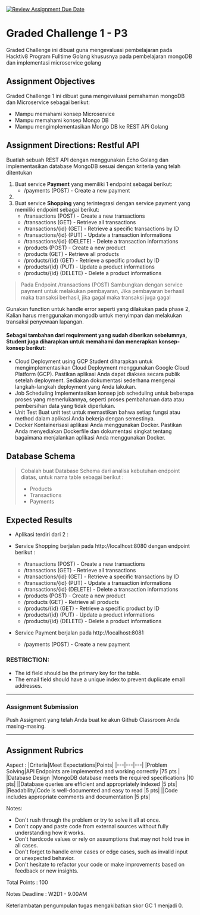 [![Review Assignment Due Date](https://classroom.github.com/assets/deadline-readme-button-24ddc0f5d75046c5622901739e7c5dd533143b0c8e959d652212380cedb1ea36.svg)](https://classroom.github.com/a/GMrD03Jz)
# Graded Challenge 1 - P3

Graded Challenge ini dibuat guna mengevaluasi pembelajaran pada Hacktiv8 Program Fulltime Golang khususnya pada pembelajaran mongoDB dan implementasi microservice golang

## Assignment Objectives
Graded Challenge 1 ini dibuat guna mengevaluasi pemahaman mongoDB dan Microservice sebagai berikut:

- Mampu memahami konsep Microservice
- Mampu memahami konsep Mongo DB
- Mampu mengimplementasikan Mongo DB ke REST APi Golang

## Assignment Directions: Restful API
Buatlah sebuah REST API dengan menggunakan Echo Golang dan implementasikan database MongoDB sesuai dengan kriteria yang telah ditentukan
1. Buat service <strong>Payment</strong> yang memiliki 1 endpoint sebagai berikut:
	- /payments (POST) - Create a new payment
2. 
3. Buat service <strong>Shopping</strong> yang terintegrasi dengan service payment yang memiliki endpoint sebagai berikut:
	- /transactions (POST) - Create a new transactions
	- /transactions (GET) - Retrieve all transactions
	- /transactions/{id} (GET) - Retrieve a specific transactions by ID
	- /transactions/{id} (PUT) - Update a transaction informations
	- /transactions/{id} (DELETE) - Delete a transaction informations
    - /products (POST) - Create a new product
    - /products (GET) - Retrieve all products
    - /products/{id} (GET) - Retrieve a specific product by ID
    - /products/{id} (PUT) - Update a product informations
    - /products/{id} (DELETE) - Delete a product informations
> Pada Endpoint /transactions (POST) Sambungkan dengan service payment untuk melakukan pembayaran, Jika pembayaran berhasil maka transaksi berhasil, jika gagal maka transaksi juga gagal

Gunakan function untuk handle error seperti yang dilakukan pada phase 2, Kalian harus menggunakan mongodb untuk menyimpan dan melakukan transaksi penyewaan lapangan.

#### Sebagai tambahan dari requirement yang sudah diberikan sebelumnya, Student juga diharapkan untuk memahami dan menerapkan konsep-konsep berikut:
- Cloud Deployment using GCP
Student diharapkan untuk mengimplementasikan Cloud Deployment menggunakan Google Cloud Platform (GCP).
Pastikan aplikasi Anda dapat diakses secara publik setelah deployment.
Sediakan dokumentasi sederhana mengenai langkah-langkah deployment yang Anda lakukan.
- Job Scheduling
Implementasikan konsep job scheduling untuk beberapa proses yang memerlukannya, seperti proses pembaharuan data atau pembersihan data yang tidak diperlukan.
- Unit Test
Buat unit test untuk memastikan bahwa setiap fungsi atau method dalam aplikasi Anda bekerja dengan semestinya.
- Docker
Kontainerisasi aplikasi Anda menggunakan Docker.
Pastikan Anda menyediakan Dockerfile dan dokumentasi singkat tentang bagaimana menjalankan aplikasi Anda menggunakan Docker.

## Database Schema
> Cobalah buat Database Schema dari analisa kebutuhan endpoint diatas, untuk nama table sebagai berikut :
>  - Products
>  - Transactions
>  - Payments
## Expected Results

- Aplikasi terdiri dari 2 :
- Service Shopping berjalan pada http://localhost:8080 dengan endpoint berikut :
  - /transactions (POST) - Create a new transactions
  - /transactions (GET) - Retrieve all transactions
  - /transactions/{id} (GET) - Retrieve a specific transactions by ID
  - /transactions/{id} (PUT) - Update a transaction informations
  - /transactions/{id} (DELETE) - Delete a transaction informations
  - /products (POST) - Create a new product
  - /products (GET) - Retrieve all products
  - /products/{id} (GET) - Retrieve a specific product by ID
  - /products/{id} (PUT) - Update a product informations
  - /products/{id} (DELETE) - Delete a product informations
  
- Service Payment berjalan pada http://localhost:8081
  - /payments (POST) - Create a new payment


### RESTRICTION:
- The id field should be the primary key for the table.
- The email field should have a unique index to prevent duplicate email addresses.


---------- 

###  Assignment Submission

Push Assigment yang telah Anda buat ke akun Github Classroom Anda masing-masing.

----------

## Assignment Rubrics

Aspect : 
|Criteria|Meet Expectations|Points|
|---|---|---|
|Problem Solving|API Endpoints are implemented and working correctly |75 pts |
|Database Design |MongoDB database meets the required specifications |10 pts|
||Database queries are efficient and appropriately indexed |5 pts|
|Readability|Code is well-documented and easy to read |5 pts|
||Code includes appropriate comments and documentation |5 pts|


Notes:
- Don't rush through the problem or try to solve it all at once.
- Don't copy and paste code from external sources without fully understanding how it works.
- Don't hardcode values or rely on assumptions that may not hold true in all 
cases.
- Don't forget to handle error cases or edge cases, such as invalid input or unexpected behavior.
- Don't hesitate to refactor your code or make improvements based on feedback or new insights.



Total Points : 100

Notes Deadline : W2D1 - 9.00AM

Keterlambatan pengumpulan tugas mengakibatkan skor GC 1 menjadi 0.
